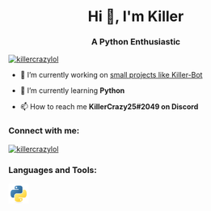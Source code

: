 <h1 align="center">Hi 👋, I'm Killer</h1>
<h3 align="center">A Python Enthusiastic</h3>

<p align="left"> <a href="https://twitter.com/killercrazylol" target="blank"><img src="https://img.shields.io/twitter/follow/killercrazylol?logo=twitter&style=for-the-badge" alt="killercrazylol" /></a> </p>

- 🔭 I’m currently working on [small projects like Killer-Bot](https://github.com/KillerCrazy25/Killer-Bot)

- 🌱 I’m currently learning **Python**

- 📫 How to reach me **KillerCrazy25#2049 on Discord**

<h3 align="left">Connect with me:</h3>
<p align="left">
<a href="https://twitter.com/killercrazylol" target="blank"><img align="center" src="https://raw.githubusercontent.com/rahuldkjain/github-profile-readme-generator/master/src/images/icons/Social/twitter.svg" alt="killercrazylol" height="30" width="40" /></a>
</p>

<h3 align="left">Languages and Tools:</h3>
<p align="left"> <a href="https://www.python.org" target="_blank" rel="noreferrer"> <img src="https://raw.githubusercontent.com/devicons/devicon/master/icons/python/python-original.svg" alt="python" width="40" height="40"/> </a> 
</p>

